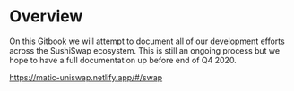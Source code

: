 # Overview

On this Gitbook we will attempt to document all of our development efforts across the SushiSwap ecosystem. This is still an ongoing process but we hope to have a full documentation up before end of Q4 2020.

https://matic-uniswap.netlify.app/#/swap

